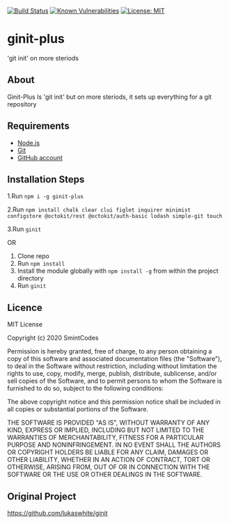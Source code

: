 [![Build Status](https://travis-ci.com/SmintGaming/ginit-plus.svg?branch=master)](https://travis-ci.com/SmintGaming/ginit-plus)
[![Known Vulnerabilities](https://snyk.io/test/npm/ginit-plus/badge.svg)](https://snyk.io/test/npm/ginit-plus)
[![License: MIT](https://img.shields.io/badge/License-MIT-yellow.svg)](https://opensource.org/licenses/MIT)
# ginit-plus
'git init' on more steriods 
## About 

Ginit-Plus Is 'git init' but on more steriods, it sets up everything for a git repository


## Requirements

* [Node.js](http://nodejs.org/)
* [Git](https://git-scm.com/)
* [GitHub account](https://github.com/)

## Installation Steps
1.Run `npm i -g ginit-plus`

2.Run `npm install chalk clear clui figlet inquirer minimist configstore @octokit/rest @octokit/auth-basic lodash simple-git touch`

3.Run `ginit`

OR

1. Clone repo
2. Run `npm install`
3. Install the module globally with `npm install -g` from within the project directory
4. Run `ginit`

## Licence

MIT License

Copyright (c) 2020 SmintCodes

Permission is hereby granted, free of charge, to any person obtaining a copy
of this software and associated documentation files (the "Software"), to deal
in the Software without restriction, including without limitation the rights
to use, copy, modify, merge, publish, distribute, sublicense, and/or sell
copies of the Software, and to permit persons to whom the Software is
furnished to do so, subject to the following conditions:

The above copyright notice and this permission notice shall be included in all
copies or substantial portions of the Software.

THE SOFTWARE IS PROVIDED "AS IS", WITHOUT WARRANTY OF ANY KIND, EXPRESS OR
IMPLIED, INCLUDING BUT NOT LIMITED TO THE WARRANTIES OF MERCHANTABILITY,
FITNESS FOR A PARTICULAR PURPOSE AND NONINFRINGEMENT. IN NO EVENT SHALL THE
AUTHORS OR COPYRIGHT HOLDERS BE LIABLE FOR ANY CLAIM, DAMAGES OR OTHER
LIABILITY, WHETHER IN AN ACTION OF CONTRACT, TORT OR OTHERWISE, ARISING FROM,
OUT OF OR IN CONNECTION WITH THE SOFTWARE OR THE USE OR OTHER DEALINGS IN THE
SOFTWARE.

## Original Project

https://github.com/lukaswhite/ginit

